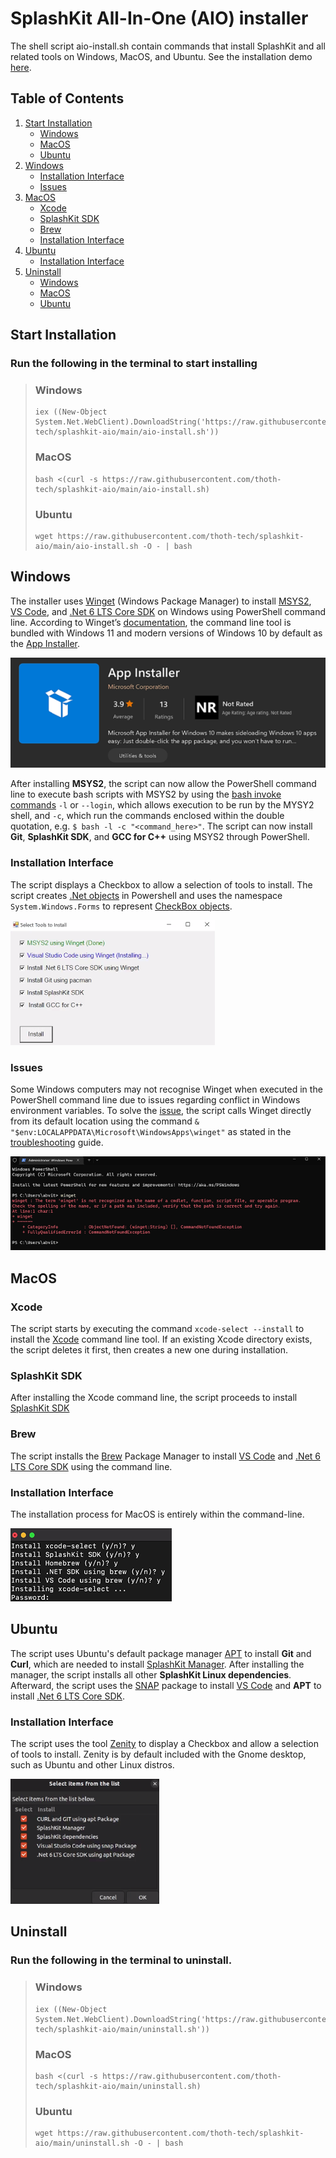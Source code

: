 # SplashKit All-In-One (AIO) installer

The shell script aio-install.sh contain commands that install SplashKit and all related tools on Windows, MacOS, and Ubuntu. See the installation demo [here](https://video.deakin.edu.au/media/t/1_ybysuvjw).

## Table of Contents

1. [Start Installation](#start-installation)
   - [Windows](#windows)
   - [MacOS](#macos)
   - [Ubuntu](#ubuntu)
2. [Windows](#windows-1)
   - [Installation Interface](#installation-interface)
   - [Issues](#issues)
3. [MacOS](#macos-1)
   - [Xcode](#xcode)
   - [SplashKit SDK](#splashkit-sdk)
   - [Brew](#brew)
   - [Installation Interface](#installation-interface-1)
4. [Ubuntu](#ubuntu-1)
   - [Installation Interface](#installation-interface-2)
5. [Uninstall](#uninstall)
   - [Windows](#windows-2)
   - [MacOS](#macos-2)
   - [Ubuntu](#ubuntu-2)

## Start Installation

### Run the following in the terminal to start installing

> ### Windows
>
> ```
> iex ((New-Object System.Net.WebClient).DownloadString('https://raw.githubusercontent.com/thoth-tech/splashkit-aio/main/aio-install.sh'))
> ```
>
> ### MacOS
>
> ```
> bash <(curl -s https://raw.githubusercontent.com/thoth-tech/splashkit-aio/main/aio-install.sh)
> ```
>
> ### Ubuntu
>
> ```
> wget https://raw.githubusercontent.com/thoth-tech/splashkit-aio/main/aio-install.sh -O - | bash
> ```

## Windows

The installer uses [Winget](https://github.com/microsoft/winget-cli) (Windows Package Manager) to install [MSYS2](https://www.msys2.org/), [VS Code](https://code.visualstudio.com/), and [.Net 6 LTS Core SDK](https://dotnet.microsoft.com/en-us/download) on Windows using PowerShell command line. According to Winget’s [documentation](https://docs.microsoft.com/en-us/windows/package-manager/winget/), the command line tool is bundled with Windows 11 and modern versions of Windows 10 by default as the [App Installer](https://apps.microsoft.com/store/detail/app-installer/9NBLGGH4NNS1?hl=en-us&gl=us).

![app-installer](images/app-installer.png)

After installing **MSYS2**, the script can now allow the PowerShell command line to execute bash scripts with MSYS2 by using the [bash invoke commands](https://www.gnu.org/software/bash/manual/html_node/Invoking-Bash.html) `-l` or `--login`, which allows execution to be run by the MYSY2 shell, and `-c`, which run the commands enclosed within the double quotation, e.g. `$ bash -l -c "<command_here>"`. The script can now install **Git**, **SplashKit SDK**, and **GCC for C++** using MSYS2 through PowerShell.

### Installation Interface

The script displays a Checkbox to allow a selection of tools to install. The script creates [.Net objects](https://docs.microsoft.com/en-us/powershell/scripting/samples/creating-.net-and-com-objects--new-object-?view=powershell-7) in Powershell and uses the namespace `System.Windows.Forms` to represent [CheckBox objects](https://docs.microsoft.com/en-us/dotnet/api/system.windows.forms.checkbox?view=windowsdesktop-6.0).

![windows-interface](images/windows-interface.png)

### Issues

Some Windows computers may not recognise Winget when executed in the PowerShell command line due to issues regarding conflict in Windows environment variables. To solve the [issue](https://github.com/microsoft/winget-cli/issues/725), the script calls Winget directly from its default location using the command `& "$env:LOCALAPPDATA\Microsoft\WindowsApps\winget"` as stated in the [troubleshooting](https://github.com/microsoft/winget-cli/tree/master/doc/troubleshooting) guide.

![winget-issue](images/winget-issue.png)

## MacOS

### Xcode

The script starts by executing the command `xcode-select --install` to install the [Xcode](https://mac.install.guide/commandlinetools/4.html) command line tool. If an existing Xcode directory exists, the script deletes it first, then creates a new one during installation.

### SplashKit SDK

After installing the Xcode command line, the script proceeds to install [SplashKit SDK](https://splashkit.io/articles/installation/mac/step-2/)

### Brew

The script installs the [Brew](https://brew.sh/) Package Manager to install [VS Code](https://code.visualstudio.com/) and [.Net 6 LTS Core SDK](https://dotnet.microsoft.com/en-us/download) using the command line.

### Installation Interface

The installation process for MacOS is entirely within the command-line.

![macOS-CLI](images/macOS-CLI.png)

## Ubuntu

The script uses Ubuntu's default package manager [APT](https://wiki.debian.org/Apt) to install **Git** and **Curl**, which are needed to install [SplashKit Manager](https://splashkit.io/articles/installation/ubuntu/step-1/). After installing the manager, the script installs all other **SplashKit Linux dependencies**. Afterward, the script uses the [SNAP](https://snapcraft.io/) package to install [VS Code](https://code.visualstudio.com/) and **APT** to install [.Net 6 LTS Core SDK](https://dotnet.microsoft.com/en-us/download).

### Installation Interface

The script uses the tool [Zenity](https://manpages.ubuntu.com/manpages/trusty/man1/zenity.1.html) to display a Checkbox and allow a selection of tools to install. Zenity is by default included with the Gnome desktop, such as Ubuntu and other Linux distros.

![ubuntu-interface](images/ubuntu-interface.png)

## Uninstall

### Run the following in the terminal to uninstall.

> ### Windows
>
> ```
> iex ((New-Object System.Net.WebClient).DownloadString('https://raw.githubusercontent.com/thoth-tech/splashkit-aio/main/uninstall.sh'))
> ```
>
> ### MacOS
>
> ```
> bash <(curl -s https://raw.githubusercontent.com/thoth-tech/splashkit-aio/main/uninstall.sh)
> ```
>
> ### Ubuntu
>
> ```
> wget https://raw.githubusercontent.com/thoth-tech/splashkit-aio/main/uninstall.sh -O - | bash
> ```

